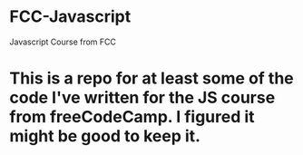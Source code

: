 # FCC-Javascript
Javascript Course from FCC


# This is a repo for at least some of the code I've written for the JS course from freeCodeCamp. I figured it might be good to keep it. 
